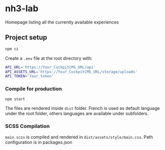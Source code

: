 # nh3-lab

Homepage listing all the currently available experiences

## Project setup

```bash
npm ci
```

Create a `.env` file at the root directory with:

```bash
API_URL='https://Your_CockpitCMS_URL/api'
API_ASSETS_URL='https://Your_CockpitCMS_URL/storage/uploads'
API_TOKEN='Your_token'
```

### Compile for production

```bash
npm start
```

The files are rendered inside `dist` folder.
French is used as default language under the root folder, others languages are available under subfolders.

### SCSS Compilation

`main.scss` is compiled and rendered in `dist/assets/style/main.css`.
Path configuration is in packages.json

